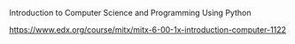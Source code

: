 Introduction to Computer Science and Programming Using Python

https://www.edx.org/course/mitx/mitx-6-00-1x-introduction-computer-1122